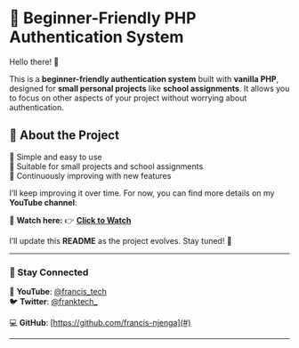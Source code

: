 # 🚀 Beginner-Friendly PHP Authentication System  

Hello there! 👋  

This is a **beginner-friendly authentication system** built with **vanilla PHP**, designed for **small personal projects** like **school assignments**. It allows you to focus on other aspects of your project without worrying about authentication.  

## 📌 About the Project  
🔹 Simple and easy to use  
🔹 Suitable for small projects and school assignments  
🔹 Continuously improving with new features  

I’ll keep improving it over time. For now, you can find more details on my **YouTube channel**:  

🎥 **Watch here:** 👉 [**Click to Watch**](https://youtu.be/58Gfn2jV8-Y)  

I’ll update this **README** as the project evolves. Stay tuned! 🚀  

---

### 🔗 Stay Connected  
📢 **YouTube**: [@francis_tech](#)  
🐦 **Twitter**: [@franktech_](#)  

💻 **GitHub**: [https://github.com/francis-njenga](#)  

---

